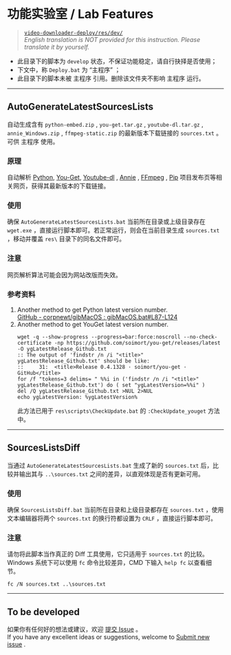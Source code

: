 # 功能实验室 / Lab Features
> [`video-downloader-deploy/res/dev/`](https://github.com/LussacZheng/video-downloader-deploy/tree/master/res/dev)  
> *English translation is NOT provided for this instruction. Please translate it by yourself.*

- 此目录下的脚本为 `develop` 状态，不保证功能稳定，请自行抉择是否使用；
- 下文中，称 `Deploy.bat` 为 “主程序” ；
- 此目录下的脚本未被 主程序 引用。删除该文件夹不影响 主程序 运行。

---

## AutoGenerateLatestSourcesLists

自动生成含有 `python-embed.zip` , `you-get.tar.gz` , `youtube-dl.tar.gz` , `annie_Windows.zip` , `ffmpeg-static.zip` 的最新版本下载链接的 `sources.txt` 。可供 主程序 使用。

### 原理
自动解析 [Python](https://www.python.org/downloads/windows/), [You-Get](https://pypi.org/project/you-get/), [Youtube-dl](https://github.com/ytdl-org/youtube-dl/releases/latest) , [Annie](https://github.com/iawia002/annie/releases/latest) , [FFmpeg](https://ffmpeg.zeranoe.com/builds/win64/static/) , [Pip](https://pypi.org/project/pip/) 项目发布页等相关网页，获得其最新版本的下载链接。

### 使用
确保 `AutoGenerateLatestSourcesLists.bat` 当前所在目录或上级目录存在 `wget.exe` ，直接运行脚本即可。若正常运行，则会在当前目录生成 `sources.txt` ，移动并覆盖 `res\` 目录下的同名文件即可。

### 注意
网页解析算法可能会因为网站改版而失效。

### 参考资料
1. Another method to get Python latest version number.   
   [GitHub - corpnewt/gibMacOS : gibMacOS.bat#L87-L124](https://github.com/corpnewt/gibMacOS/blob/ce6f62c388f2bd48ec57aeca057e29ff90406dbb/gibMacOS.bat#L87-L124)
2. Another method to get YouGet latest version number.
   ```batch
   wget -q --show-progress --progress=bar:force:noscroll --no-check-certificate -np https://github.com/soimort/you-get/releases/latest -O ygLatestRelease_Github.txt
   :: The output of 'findstr /n /i "<title>" ygLatestRelease_Github.txt' should be like: 
   ::     31:  <title>Release 0.4.1328 · soimort/you-get · GitHub</title>
   for /f "tokens=3 delims= " %%i in ('findstr /n /i "<title>" ygLatestRelease_Github.txt') do ( set "ygLatestVersion=%%i" )
   del /Q ygLatestRelease_Github.txt >NUL 2>NUL
   echo ygLatestVersion: %ygLatestVersion%
   ```
   此方法已用于 `res\scripts\CheckUpdate.bat` 的 `:CheckUpdate_youget` 方法中。

---

## SourcesListsDiff

当通过 `AutoGenerateLatestSourcesLists.bat` 生成了新的 `sources.txt` 后，比较并输出其与 `..\sources.txt` 之间的差异，以直观体现是否有更新可用。

### 使用
确保 `SourcesListsDiff.bat` 当前所在目录和上级目录都存在 `sources.txt` ，使用文本编辑器将两个 `sources.txt` 的换行符都设置为 `CRLF` ，直接运行脚本即可。

### 注意
请勿将此脚本当作真正的 Diff 工具使用，它只适用于 `sources.txt` 的比较。Windows 系统下可以使用 `fc` 命令比较差异，CMD 下输入 `help fc` 以查看细节。
```batch
fc /N sources.txt ..\sources.txt
```

---

## To be developed

如果你有任何好的想法或建议，欢迎 [提交 Issue](https://github.com/LussacZheng/video-downloader-deploy/issues) 。  
If you have any excellent ideas or suggestions, welcome to [Submit new issue](https://github.com/LussacZheng/video-downloader-deploy/issues) .
